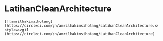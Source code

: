# LatihanCleanArchitecture
    [![amrilhakimsihotang](https://circleci.com/gh/amrilhakimsihotang/LatihanCleanArchitecture.svg?style=svg)](https://circleci.com/gh/amrilhakimsihotang/LatihanCleanArchitecture)
    
